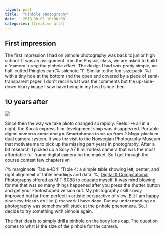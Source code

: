 ```yaml
---
layout: post
title:  "Pinhole photography"
date:   2018-08-01 10:00:00
categories: [Creative arts]
---
```



## First impression 
The first impression I had on pinhole photography was back to junior high school. 
It was an assignment from the Physcis class, we are asked to build a 'camera' using the pinhole effect.
The design I had was pretty simple, an half-cutted Pringles can{% sidenote '1' 'Similar to the fun-size pack' %} with a tiny hole at the bottom and the open end covered by a piece of semi-transparent paper. I don't recall what was the comments but the up-side-down blurry image I saw have being in my head since then. 

## 10 years after

![](img/pinhole_photos/playground.jpg)

Since then the way we take photo changed so rapidly. Feels like all in a night, the Kodak express film development shop was disappeared. Portable digital cameras come and go. Smartphones takes up from 2 Mega-pixels to dual camera system. It was the visit to the Norwegian Photography Museum that motivate me to pick up the missing part years in photography. After a bit research, I picked up a Sony A7 II mirrorless camera that was the most affordable full frame digital camera on the market. So I get through the course content few chapters on 

{% marginnote 'Table-ID4' 'Table 4: a simple table showing left, center, and right alignment of table headings and data' %}
[Digital & Computational Photography](http://stellar.mit.edu/S/course/6/sp07/6.088/) offered as MIT 6.088 to educate myself. It was mind blowing for me that was so many things happened after you press the shutter button and get your Photoshoped version out. My photography skill slowly improved but far from perfect in artistic perspective of view. But I am happy since my friends do like () the work I have done. But my understanding on photography was somehow still stuck at the pinhole phenomena.  So, I decide to try something with pinhole again. 

The first idea is to simply drill a pinhole on the body lens cap. The question comes to what is the size of the pinhole for the camera.


